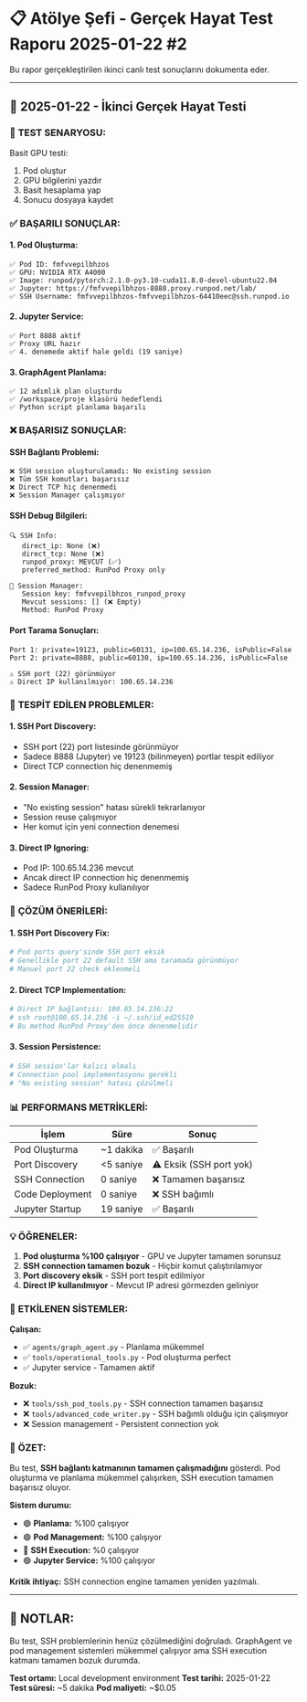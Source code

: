 # 📋 Atölye Şefi - Gerçek Hayat Test Raporu 2025-01-22 #2

Bu rapor gerçekleştirilen ikinci canlı test sonuçlarını dokumenta eder.

---

## 📅 2025-01-22 - İkinci Gerçek Hayat Testi

### 🎯 **TEST SENARYOSU:**
Basit GPU testi:
1. Pod oluştur 
2. GPU bilgilerini yazdır
3. Basit hesaplama yap
4. Sonucu dosyaya kaydet

### ✅ **BAŞARILI SONUÇLAR:**

#### **1. Pod Oluşturma:**
```
✅ Pod ID: fmfvvepilbhzos
✅ GPU: NVIDIA RTX A4000  
✅ Image: runpod/pytorch:2.1.0-py3.10-cuda11.8.0-devel-ubuntu22.04
✅ Jupyter: https://fmfvvepilbhzos-8888.proxy.runpod.net/lab/
✅ SSH Username: fmfvvepilbhzos-fmfvvepilbhzos-64410eec@ssh.runpod.io
```

#### **2. Jupyter Service:**
```
✅ Port 8888 aktif
✅ Proxy URL hazır 
✅ 4. denemede aktif hale geldi (19 saniye)
```

#### **3. GraphAgent Planlama:**
```
✅ 12 adımlık plan oluşturdu
✅ /workspace/proje klasörü hedeflendi
✅ Python script planlama başarılı
```

### ❌ **BAŞARISIZ SONUÇLAR:**

#### **SSH Bağlantı Problemi:**
```
❌ SSH session oluşturulamadı: No existing session  
❌ Tüm SSH komutları başarısız
❌ Direct TCP hiç denenmedi
❌ Session Manager çalışmıyor
```

#### **SSH Debug Bilgileri:**
```
🔍 SSH Info:
   direct_ip: None (❌)
   direct_tcp: None (❌) 
   runpod_proxy: MEVCUT (✅)
   preferred_method: RunPod Proxy only
   
🔧 Session Manager:
   Session key: fmfvvepilbhzos_runpod_proxy
   Mevcut sessions: [] (❌ Empty)
   Method: RunPod Proxy
```

#### **Port Tarama Sonuçları:**
```
Port 1: private=19123, public=60131, ip=100.65.14.236, isPublic=False  
Port 2: private=8888, public=60130, ip=100.65.14.236, isPublic=False

⚠️ SSH port (22) görünmüyor
⚠️ Direct IP kullanılmıyor: 100.65.14.236
```

### 🔧 **TESPİT EDİLEN PROBLEMLER:**

#### **1. SSH Port Discovery:**
- SSH port (22) port listesinde görünmüyor
- Sadece 8888 (Jupyter) ve 19123 (bilinmeyen) portlar tespit ediliyor
- Direct TCP connection hiç denenmemiş

#### **2. Session Manager:**
- "No existing session" hatası sürekli tekrarlanıyor  
- Session reuse çalışmıyor
- Her komut için yeni connection denemesi

#### **3. Direct IP Ignoring:**
- Pod IP: 100.65.14.236 mevcut
- Ancak direct IP connection hiç denenmemiş  
- Sadece RunPod Proxy kullanılıyor

### 🎯 **ÇÖZÜM ÖNERİLERİ:**

#### **1. SSH Port Discovery Fix:**
```python
# Pod ports query'sinde SSH port eksik
# Genellikle port 22 default SSH ama taramada görünmüyor
# Manuel port 22 check eklenmeli
```

#### **2. Direct TCP Implementation:**
```python  
# Direct IP bağlantısı: 100.65.14.236:22
# ssh root@100.65.14.236 -i ~/.ssh/id_ed25519
# Bu method RunPod Proxy'den önce denenmelidir
```

#### **3. Session Persistence:**
```python
# SSH session'lar kalıcı olmalı
# Connection pool implementasyonu gerekli
# "No existing session" hatası çözülmeli
```

### 📊 **PERFORMANS METRİKLERİ:**

| İşlem | Süre | Sonuç |
|-------|------|--------|
| Pod Oluşturma | ~1 dakika | ✅ Başarılı |
| Port Discovery | <5 saniye | ⚠️ Eksik (SSH port yok) |
| SSH Connection | 0 saniye | ❌ Tamamen başarısız |
| Code Deployment | 0 saniye | ❌ SSH bağımlı |
| Jupyter Startup | 19 saniye | ✅ Başarılı |

### 💡 **ÖĞRENELER:**

1. **Pod oluşturma %100 çalışıyor** - GPU ve Jupyter tamamen sorunsuz
2. **SSH connection tamamen bozuk** - Hiçbir komut çalıştırılamıyor  
3. **Port discovery eksik** - SSH port tespit edilmiyor
4. **Direct IP kullanılmıyor** - Mevcut IP adresi görmezden geliniyor

### 🔗 **ETKİLENEN SİSTEMLER:**

**Çalışan:**
- ✅ `agents/graph_agent.py` - Planlama mükemmel
- ✅ `tools/operational_tools.py` - Pod oluşturma perfect
- ✅ Jupyter service - Tamamen aktif

**Bozuk:**  
- ❌ `tools/ssh_pod_tools.py` - SSH connection tamamen başarısız
- ❌ `tools/advanced_code_writer.py` - SSH bağımlı olduğu için çalışmıyor
- ❌ Session management - Persistent connection yok

### 🏁 **ÖZET:**

Bu test, **SSH bağlantı katmanının tamamen çalışmadığını** gösterdi. Pod oluşturma ve planlama mükemmel çalışırken, SSH execution tamamen başarısız oluyor.

**Sistem durumu:** 
- 🟢 **Planlama:** %100 çalışıyor
- 🟢 **Pod Management:** %100 çalışıyor  
- 🔴 **SSH Execution:** %0 çalışıyor
- 🟢 **Jupyter Service:** %100 çalışıyor

**Kritik ihtiyaç:** SSH connection engine tamamen yeniden yazılmalı.

---

## 📝 **NOTLAR:**

Bu test, SSH problemlerinin henüz çözülmediğini doğruladı. GraphAgent ve pod management sistemleri mükemmel çalışıyor ama SSH execution katmanı tamamen bozuk durumda.

**Test ortamı:** Local development environment
**Test tarihi:** 2025-01-22  
**Test süresi:** ~5 dakika
**Pod maliyeti:** ~$0.05
